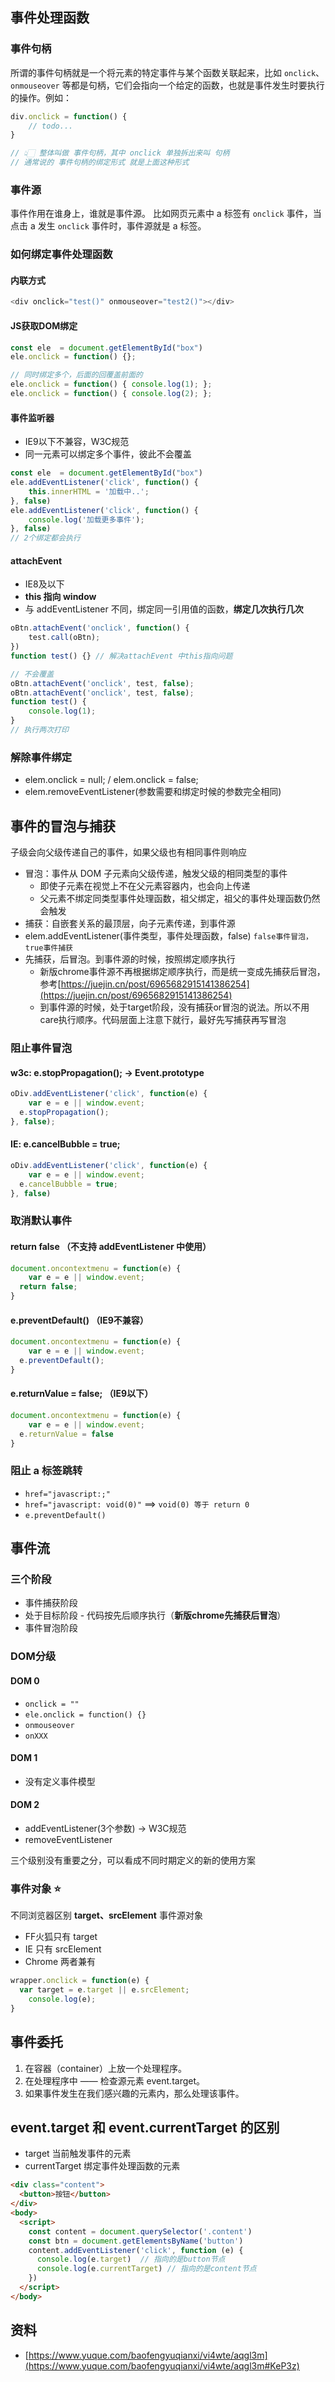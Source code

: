 ## 事件处理函数
### 事件句柄
所谓的事件句柄就是一个将元素的特定事件与某个函数关联起来，比如 `onclick`、`onmouseover` 等都是句柄，它们会指向一个给定的函数，也就是事件发生时要执行的操作。例如：
```javascript
div.onclick = function() {
	// todo...
}

// 👆🏻 整体叫做 事件句柄，其中 onclick 单独拆出来叫 句柄
// 通常说的 事件句柄的绑定形式 就是上面这种形式
```
### 事件源
事件作用在谁身上，谁就是事件源。
比如网页元素中 a 标签有 `onclick` 事件，当点击 a 发生 `onclick` 事件时，事件源就是 a 标签。
### 如何绑定事件处理函数
#### 内联方式
```javascript
<div onclick="test()" onmouseover="test2()"></div>
```
#### JS获取DOM绑定
```javascript
const ele  = document.getElementById("box")
ele.onclick = function() {};

// 同时绑定多个，后面的回覆盖前面的
ele.onclick = function() { console.log(1); };
ele.onclick = function() { console.log(2); };
```
#### 事件监听器

- IE9以下不兼容，W3C规范
- 同一元素可以绑定多个事件，彼此不会覆盖
```javascript
const ele  = document.getElementById("box")
ele.addEventListener('click', function() {
    this.innerHTML = '加载中..';
}, false)
ele.addEventListener('click', function() {
    console.log('加载更多事件');
}, false)
// 2个绑定都会执行
```
#### attachEvent

- IE8及以下
- **this 指向 window**
- 与 addEventListener 不同，绑定同一引用值的函数，**绑定几次执行几次**
```javascript
oBtn.attachEvent('onclick', function() {
    test.call(oBtn);
})
function test() {} // 解决attachEvent 中this指向问题

// 不会覆盖
oBtn.attachEvent('onclick', test, false);
oBtn.attachEvent('onclick', test, false);
function test() {
    console.log(1);
}
// 执行两次打印
```
### 解除事件绑定

- elem.onclick = null; / elem.onclick = false;
- elem.removeEventListener(参数需要和绑定时候的参数完全相同)
## 事件的冒泡与捕获
子级会向父级传递自己的事件，如果父级也有相同事件则响应

- 冒泡：事件从 DOM 子元素向父级传递，触发父级的相同类型的事件
   - 即使子元素在视觉上不在父元素容器内，也会向上传递
   - 父元素不绑定同类型事件处理函数，祖父绑定，祖父的事件处理函数仍然会触发
- 捕获：自嵌套关系的最顶层，向子元素传递，到事件源
- elem.addEventListener(事件类型，事件处理函数，false) `false事件冒泡，true事件捕获`
- 先捕获，后冒泡。到事件源的时候，按照绑定顺序执行
   - 新版chrome事件源不再根据绑定顺序执行，而是统一变成先捕获后冒泡，参考[https://juejin.cn/post/6965682915141386254](https://juejin.cn/post/6965682915141386254)
   - 到事件源的时候，处于target阶段，没有捕获or冒泡的说法。所以不用care执行顺序。代码层面上注意下就行，最好先写捕获再写冒泡
### 阻止事件冒泡
#### w3c: e.stopPropagation(); -> Event.prototype
```javascript
oDiv.addEventListener('click', function(e) {
	var e = e || window.event;
  e.stopPropagation(); 
}, false);
```
#### IE: e.cancelBubble = true;
```javascript
oDiv.addEventListener('click', function(e) {
	var e = e || window.event;
  e.cancelBubble = true;
}, false)
```
### 取消默认事件
#### return false （不支持 addEventListener 中使用）
```javascript
document.oncontextmenu = function(e) {
	var e = e || window.event;
  return false;
}
```
#### e.preventDefault() （IE9不兼容）
```javascript
document.oncontextmenu = function(e) {
	var e = e || window.event;
  e.preventDefault();
}
```
#### e.returnValue = false; （IE9以下）
```javascript
document.oncontextmenu = function(e) {
	var e = e || window.event;
  e.returnValue = false
}
```
### 阻止 a 标签跳转

- `href="javascript:;"`
- `href="javascript: void(0)"` ==> `void(0) 等于 return 0`
- `e.preventDefault()`
## 事件流
### 三个阶段

- 事件捕获阶段
- 处于目标阶段 - 代码按先后顺序执行（**新版chrome先捕获后冒泡**）
- 事件冒泡阶段
### DOM分级
#### DOM 0

- `onclick = ""`
- `ele.onclick = function() {}`
- `onmouseover`
- `onXXX`
#### DOM 1

- 没有定义事件模型
#### DOM 2

- addEventListener(3个参数) -> W3C规范
- removeEventListener

三个级别没有重要之分，可以看成不同时期定义的新的使用方案
### 事件对象 ⭐️
不同浏览器区别
**target、srcElement** 事件源对象

- FF火狐只有 target
- IE 只有 srcElement
- Chrome 两者兼有
```javascript
wrapper.onclick = function(e) {
  var target = e.target || e.srcElement;
	console.log(e);
}
```
## 事件委托

1. 在容器（container）上放一个处理程序。
2. 在处理程序中 —— 检查源元素 event.target。
3. 如果事件发生在我们感兴趣的元素内，那么处理该事件。
## event.target 和 event.currentTarget 的区别

- target 		当前触发事件的元素
- currentTarget 	绑定事件处理函数的元素
```html
<div class="content">
  <button>按钮</button>
</div>
<body>
  <script>
    const content = document.querySelector('.content')
    const btn = document.getElementsByName('button')
    content.addEventListener('click', function (e) {
      console.log(e.target)  // 指向的是button节点
      console.log(e.currentTarget) // 指向的是content节点
    })
  </script>
</body>
```
## 资料

- [https://www.yuque.com/baofengyuqianxi/vi4wte/aqgl3m](https://www.yuque.com/baofengyuqianxi/vi4wte/aqgl3m#KeP3z)

